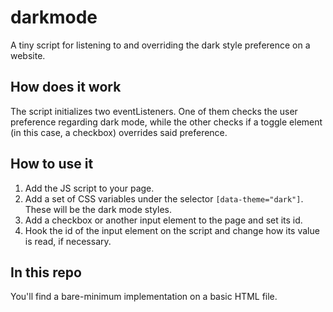 # darkmode
A tiny script for listening to and overriding the dark style preference on a website.

## How does it work
The script initializes two eventListeners. One of them checks the user preference regarding dark mode, while the other checks if a toggle element (in this case, a checkbox) overrides said preference.

## How to use it
1) Add the JS script to your page.
2) Add a set of CSS variables under the selector `[data-theme="dark"]`. These will be the dark mode styles.
3) Add a checkbox or another input element to the page and set its id.
4) Hook the id of the input element on the script and change how its value is read, if necessary.

## In this repo
You'll find a bare-minimum implementation on a basic HTML file.

